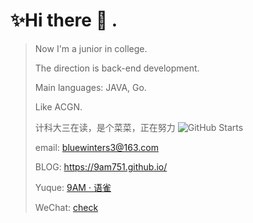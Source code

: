 # ✨Hi there 👋 .

<!--
**9AM751/9AM751** is a ✨ _special_ ✨ repository because its `README.md` (this file) appears on your GitHub profile.

Here are some ideas to get you started:

- 🔭 I’m currently working on ...
- 🌱 I’m currently learning ...
- 👯 I’m looking to collaborate on ...
- 🤔 I’m looking for help with ...
- 💬 Ask me about ...
- 📫 How to reach me: ...
- 😄 Pronouns: ...
- ⚡ Fun fact: ...
-->

> Now I'm a junior in college.
> 
> The direction is back-end development.
> 
> Main languages: JAVA, Go.
> 
> Like ACGN.
> 
> 计科大三在读，是个菜菜，正在努力
> <img     src="https://github-readme-stats.vercel.app/api?username=9AM751&show_icons=true&theme=Setting card locale&count_private=true&hide_title=true&hide_border=true&include_all_commits=true" alt="GitHub Starts"/> 
> 
> email: bluewinters3@163.com
> 
> BLOG: https://9am751.github.io/
> 
> Yuque: [9AM · 语雀](https://www.yuque.com/9am_)
> 
> WeChat: [check](https://gitee.com/hawk9am/blogimage/raw/master/img/mmqrcode1639579394165.png)
> 
>

